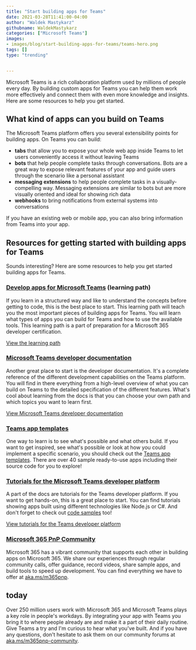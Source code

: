 ```yaml
---
title: "Start building apps for Teams"
date: 2021-03-28T11:41:00-04:00
author: "Waldek Mastykarz"
githubname: WaldekMastykarz
categories: ["Microsoft Teams"]
images:
- images/blog/start-building-apps-for-teams/teams-hero.png
tags: []
type: "trending"


---
```


Microsoft Teams is a rich collaboration platform used by millions of
people every day. By building custom apps for Teams you can help them
work more effectively and connect them with even more knowledge and
insights. Here are some resources to help you get started.

## What kind of apps can you build on Teams 

The Microsoft Teams platform offers you several extensibility points for
building apps. On Teams you can build:

-   **tabs** that allow you to expose your whole web app inside Teams to
    let users conveniently access it without leaving Teams
-   **bots** that help people complete tasks through conversations. Bots
    are a great way to expose relevant features of your app and guide
    users through the scenario like a personal assistant
-   **messaging extensions** to help people complete tasks in a
    visually-compelling way. Messaging extensions are similar to bots
    but are more visually oriented and ideal for showing rich data
-   **webhooks** to bring notifications from external systems into
    conversations

If you have an existing web or mobile app, you can also bring
information from Teams into your app.

## Resources for getting started with building apps for Teams 

Sounds interesting? Here are some resources to help you get started
building apps for Teams.

### [Develop apps for Microsoft Teams](https://docs.microsoft.com/learn/paths/m365-msteams-associate/?WT.mc_id=m365-15200-wmastyka) (learning path) 

If you learn in a structured way and like to understand the concepts
before getting to code, this is the best place to start. This learning
path will teach you the most important pieces of building apps for
Teams. You will learn what types of apps you can build for Teams and how
to use the available tools. This learning path is a part of preparation
for a Microsoft 365 developer certification.

[View the learning
path](https://docs.microsoft.com/learn/paths/m365-msteams-associate/?WT.mc_id=m365-15200-wmastyka)

### [Microsoft Teams developer documentation](https://docs.microsoft.com/microsoftteams/platform/overview?WT.mc_id=m365-15200-wmastyka)

Another great place to start is the developer documentation. It's a
complete reference of the different development capabilities on the
Teams platform. You will find in there everything from a high-level
overview of what you can build on Teams to the detailed specification of
the different features. What's cool about learning from the docs is
that you can choose your own path and which topics you want to learn
first.

[View Microsoft Teams developer
documentation](https://docs.microsoft.com/microsoftteams/platform/overview?WT.mc_id=m365-15200-wmastyka)

### [Teams app templates](https://docs.microsoft.com/microsoftteams/platform/samples/app-templates?WT.mc_id=m365-15200-wmastyka) 

One way to learn is to see what's possible and what others build. If
you want to get inspired, see what's possible or look at how you could
implement a specific scenario, you should check out the [Teams app
templates](https://docs.microsoft.com/microsoftteams/platform/samples/app-templates?WT.mc_id=m365-15200-wmastyka).
There are over 40 sample ready-to-use apps including their source code
for you to explore!

### [Tutorials for the Microsoft Teams developer platform](https://docs.microsoft.com/microsoftteams/platform/tutorials/get-started-dotnet-app-studio?WT.mc_id=m365-15200-wmastyka) 

A part of the docs are tutorials for the Teams developer platform. If
you want to get hands-on, this is a great place to start. You can find
tutorials showing apps built using different technologies like Node.js
or C#. And don't forget to check out [code
samples](https://github.com/OfficeDev/Microsoft-Teams-Samples) too!

[View tutorials for the Teams developer
platform](https://docs.microsoft.com/microsoftteams/platform/tutorials/get-started-dotnet-app-studio?WT.mc_id=m365-15200-wmastyka)

### [Microsoft 365 PnP Community](https://pnp.github.io/) 

Microsoft 365 has a vibrant community that supports each other in
building apps on Microsoft 365. We share our experiences through regular
community calls, offer guidance, record videos, share sample apps, and
build tools to speed up development. You can find everything we have to
offer at [aka.ms/m365pnp](https://aka.ms/m365pnp).

## today 

Over 250 million users work with Microsoft 365 and Microsoft Teams plays
a key role in people's workdays. By integrating your app with Teams you
bring it to where people already are and make it a part of their daily
routine.
Give Teams a try and I'm curious to hear what you've built. And if you
have any questions, don't hesitate to ask them on our community forums
at
[aka.ms/m365pnp-community](https://techcommunity.microsoft.com/t5/microsoft-365-pnp/ct-p/Microsoft365PnP?WT.mc_id=m365-15200-wmastyka).
